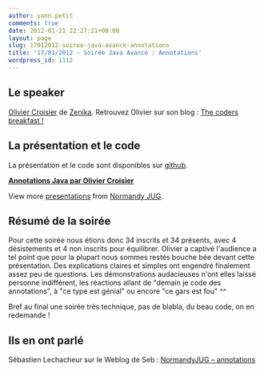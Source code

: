 ```yaml
---
author: yann.petit
comments: true
date: 2012-01-21 22:27:21+00:00
layout: page
slug: 17012012-soiree-java-avance-annotations
title: '17/01/2012 - Soirée Java Avancé : Annotations'
wordpress_id: 1112
---
```


## Le speaker


[Olivier Croisier](http://twitter.com/oliviercroisier) de [Zenika](http://www.zenika.com/).
Retrouvez Olivier sur son blog : [The coders breakfast !](http://thecodersbreakfast.net/)



## La présentation et le code


La présentation et le code sont disponibles sur [github](https://github.com/NormandyJUG-Team/201201_Annotations).



**[Annotations Java par Olivier Croisier](http://www.slideshare.net/normandyjug/annotations-java-par-olivier-croisier)**

View more [presentations](http://www.slideshare.net/) from [Normandy JUG](http://www.slideshare.net/normandyjug).





## Résumé de la soirée


Pour cette soirée nous étions donc 34 inscrits et 34 présents, avec 4 désistements et 4 non inscrits pour équilibrer. 
Olivier a captivé l'audience a tel point que pour la plupart nous sommes restés bouche bée devant cette présentation. Des explications claires et simples ont engendré finalement assez peu de questions. Les démonstrations audacieuses n'ont elles laissé personne indifférent, les réactions allant de "demain je code des annotations", à "ce type est génial" ou encore "ce gars est fou" ^^

Bref au final une soirée très technique, pas de blabla, du beau code, on en redemande !

 

## Ils en ont parlé



Sébastien Lechacheur sur le Weblog de Seb : [NormandyJUG – annotations](http://blog.lecacheur.com/2012/01/23/normandyjug-annotations/)
